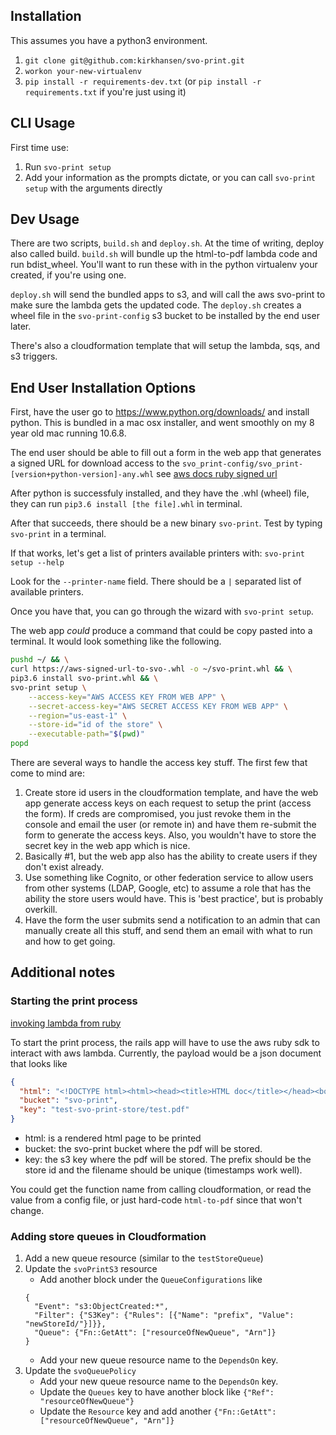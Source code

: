 ## Installation
This assumes you have a python3 environment.
1. `git clone git@github.com:kirkhansen/svo-print.git`
2. `workon your-new-virtualenv`
3. `pip install -r requirements-dev.txt` (or `pip install -r requirements.txt` if you're just using it)


## CLI Usage
First time use:
1. Run `svo-print setup`
2. Add your information as the prompts dictate, or you can call `svo-print setup` with the arguments directly

## Dev Usage
There are two scripts, `build.sh` and `deploy.sh`. At the time of writing, deploy also called build.
`build.sh` will bundle up the html-to-pdf lambda code and run bdist_wheel. You'll want to run these with
in the python virtualenv your created, if you're using one.

`deploy.sh` will send the bundled apps to s3, and will call the aws svo-print to make sure the lambda gets the updated code.
The `deploy.sh` creates a wheel file in the `svo-print-config` s3 bucket to be installed by the end user later.

There's also a cloudformation template that will setup the lambda, sqs, and s3 triggers.

## End User Installation Options
First, have the user go to https://www.python.org/downloads/ and install python. This is bundled in a mac osx
installer, and went smoothly on my 8 year old mac running 10.6.8.


The end user should be able to fill out a form in the web app that generates a
signed URL for download access to the `svo_print-config/svo_print-[version+python-version]-any.whl` see
[aws docs ruby signed url](https://docs.aws.amazon.com/AmazonS3/latest/dev/UploadObjectPreSignedURLRubySDK.html)

After python is successfuly installed, and they have the .whl (wheel) file, they can run
`pip3.6 install [the file].whl` in terminal.

After that succeeds, there should be a new binary `svo-print`. Test by typing `svo-print` in a terminal.

If that works, let's get a list of printers available printers with: `svo-print setup --help`

Look for the `--printer-name` field. There should be a `|` separated list of available printers.

Once you have that, you can go through the wizard with `svo-print setup`.

The web app _could_ produce a command that could be copy pasted into a terminal.
It would look something like the following.

```bash
pushd ~/ && \
curl https://aws-signed-url-to-svo-.whl -o ~/svo-print.whl && \
pip3.6 install svo-print.whl && \
svo-print setup \
    --access-key="AWS ACCESS KEY FROM WEB APP" \
    --secret-access-key="AWS SECRET ACCESS KEY FROM WEB APP" \
    --region="us-east-1" \
    --store-id="id of the store" \
    --executable-path="$(pwd)"
popd
```

There are several ways to handle the access key stuff. The first few that come to mind are:

1. Create store id users in the cloudformation template, and have the
   web app generate access keys on each request to setup the print (access the form).
   If creds are compromised, you just revoke them in the console and
   email the user (or remote in) and have them re-submit the form to
   generate the access keys. Also, you wouldn't have to store the secret
   key in the web app which is nice.
2. Basically #1, but the web app also has the ability to create users
   if they don't exist already.
3. Use something like Cognito, or other federation service to allow users from
   other systems (LDAP, Google, etc) to assume a role that has the ability the
   store users would have. This is 'best practice', but is probably overkill.
4. Have the form the user submits send a notification to an admin that can
   manually create all this stuff, and send them an email with what to run and
   how to get going.

## Additional notes

### Starting the print process
[invoking lambda from ruby](https://docs.aws.amazon.com/sdk-for-ruby/v3/developer-guide/lambda-ruby-example-run-function.html)

To start the print process, the rails app will have to use the aws ruby sdk to
interact with aws lambda. Currently, the payload would be a json document
that looks like
```json
{
  "html": "<!DOCTYPE html><html><head><title>HTML doc</title></head><body>Content<body></html>",
  "bucket": "svo-print",
  "key": "test-svo-print-store/test.pdf"
}
```
* html: is a rendered html page to be printed
* bucket: the svo-print bucket where the pdf will be stored.
* key: the s3 key where the pdf will be stored. The prefix should be the store id
  and the filename should be unique (timestamps work well).

You could get the function name from calling cloudformation,
or read the value from a config file,
or just hard-code `html-to-pdf` since that won't change.


### Adding store queues in Cloudformation

1. Add a new queue resource (similar to the `testStoreQueue`)
2. Update the `svoPrintS3` resource
    * Add another block under the `QueueConfigurations` like
    ```
    {
      "Event": "s3:ObjectCreated:*",
      "Filter": {"S3Key": {"Rules": [{"Name": "prefix", "Value": "newStoreId/"}]}},
      "Queue": {"Fn::GetAtt": ["resourceOfNewQueue", "Arn"]}
    }
    ```
    * Add your new queue resource name to the `DependsOn` key.
3. Update the `svoQueuePolicy`
    * Add your new queue resource name to the `DependsOn` key.
    * Update the `Queues` key to have another block like `{"Ref": "resourceOfNewQueue"}`
    * Update the `Resource` key and add another `{"Fn::GetAtt": ["resourceOfNewQueue", "Arn"]}`
